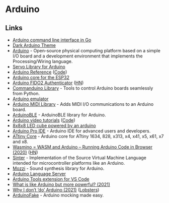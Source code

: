 # Arduino

## Links

- [Arduino command line interface in Go](https://github.com/arduino/arduino-cli)
- [Dark Arduino Theme](https://github.com/jeffThompson/DarkArduinoTheme)
- [Arduino](https://github.com/arduino/Arduino) - Open-source physical computing platform based on a simple I/O board and a development environment that implements the Processing/Wiring language.
- [Servo Library for Arduino](https://github.com/arduino-libraries/Servo)
- [Arduino Reference](https://www.arduino.cc/reference/en/) ([Code](https://github.com/arduino/reference-en))
- [Arduino core for the ESP32](https://github.com/espressif/arduino-esp32)
- [Arduino FIDO2 Authenticator](https://en.ovcharov.me/2020/06/29/uru-card-arduino-fido2-authenticator/) ([HN](https://news.ycombinator.com/item?id=23676006))
- [Commanduino Library](https://github.com/croningp/commanduino) - Tools to control Arduino boards seamlessly from Python.
- [Arduino emulator](https://github.com/ghewgill/emulino)
- [Arduino MIDI Library](https://github.com/FortySevenEffects/arduino_midi_library) - Adds MIDI I/O communications to an Arduino board.
- [ArduinoBLE](https://github.com/arduino-libraries/ArduinoBLE) - ArduinoBLE library for Arduino.
- [Arduino video tutorials](https://arduino-tutorials.net/) ([Code](https://github.com/BasOnTech/Arduino-Beginners-EN))
- [8x8x8 LED cube powered by an arduino](https://github.com/itsharryle/LED_CUBE)
- [Arduino Pro IDE](https://github.com/arduino/arduino-pro-ide) - Arduino IDE for advanced users and developers.
- [ATtiny Core](https://github.com/SpenceKonde/ATTinyCore) - Arduino core for ATtiny 1634, 828, x313, x4, x41, x5, x61, x7 and x8.
- [Wasmino = WASM and Arduino – Running Arduino Code in Browser (2020)](https://blog.yifangu.com/2020/12/30/wasmino-wasm-arduino-running-arduino-code-in-browser/) ([HN](https://news.ycombinator.com/item?id=25581081))
- [Sinter](https://github.com/source-academy/sinter) - Implementation of the Source Virtual Machine Language intended for microcontroller platforms like an Arduino.
- [Mozzi](https://sensorium.github.io/Mozzi/) - Sound synthesis library for Arduino.
- [Arduino Language Server](https://github.com/arduino/arduino-language-server)
- [Arduino Tools extension for VS Code](https://github.com/arduino/vscode-arduino-tools)
- [What is like Arduino but more powerful? (2021)](https://www.reddit.com/r/embedded/comments/ly1pkl/what_is_like_arduino_but_more_powerful/)
- [Why I don’t ‘do’ Arduino (2021)](http://www.mattmillman.com/why-i-dont-do-arduino/) ([Lobsters](https://lobste.rs/s/x0jdod/why_i_don_t_do_arduino))
- [ArduinoFake](https://github.com/FabioBatSilva/ArduinoFake) - Arduino mocking made easy.
